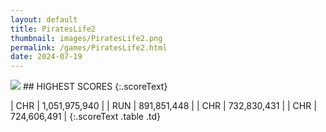 ```yaml
---
layout: default
title: PiratesLife2
thumbnail: images/PiratesLife2.png
permalink: /games/PiratesLife2.html
date: 2024-07-19
---
```


<img src="../images/PiratesLife2.png" class="gameThumbnail img-fluid mx-auto align-middle">
## HIGHEST SCORES
{:.scoreText}

| CHR | 1,051,975,940 | 
| RUN | 891,851,448 | 
| CHR | 732,830,431 | 
| CHR | 724,606,491 | 
{:.scoreText .table .td}
